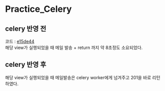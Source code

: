 # Practice_Celery

## celery 반영 전
코드 : [e15de44](https://github.com/nameunji/practice_celery/commit/e15de44e93c6c90e1d954d223b7ac8c9c0087b22)  
해당 view가 실행되었을 때 메일 발송 + return 까지 약 8초정도 소요되었다.

## celery 반영 후
해당 view가 실행되었을 때 메일발송은 celery worker에게 넘겨주고 201을 바로 리턴하였다.



